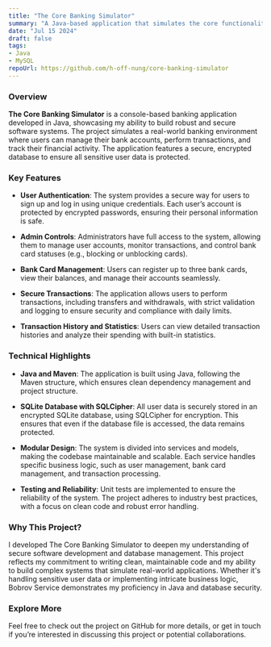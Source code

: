 ```yaml
---
title: "The Core Banking Simulator"
summary: "A Java-based application that simulates the core functionalities of a bank."
date: "Jul 15 2024"
draft: false
tags:
- Java
- MySQL
repoUrl: https://github.com/h-off-nung/core-banking-simulator
---
```


### Overview

**The Core Banking Simulator** is a console-based banking application developed in Java, showcasing my ability to build robust and secure software systems. The project simulates a real-world banking environment where users can manage their bank accounts, perform transactions, and track their financial activity. The application features a secure, encrypted database to ensure all sensitive user data is protected.

### Key Features

- **User Authentication**: The system provides a secure way for users to sign up and log in using unique credentials. Each user’s account is protected by encrypted passwords, ensuring their personal information is safe.
  
- **Admin Controls**: Administrators have full access to the system, allowing them to manage user accounts, monitor transactions, and control bank card statuses (e.g., blocking or unblocking cards).

- **Bank Card Management**: Users can register up to three bank cards, view their balances, and manage their accounts seamlessly.

- **Secure Transactions**: The application allows users to perform transactions, including transfers and withdrawals, with strict validation and logging to ensure security and compliance with daily limits.

- **Transaction History and Statistics**: Users can view detailed transaction histories and analyze their spending with built-in statistics.

### Technical Highlights

- **Java and Maven**: The application is built using Java, following the Maven structure, which ensures clean dependency management and project structure.
  
- **SQLite Database with SQLCipher**: All user data is securely stored in an encrypted SQLite database, using SQLCipher for encryption. This ensures that even if the database file is accessed, the data remains protected.

- **Modular Design**: The system is divided into services and models, making the codebase maintainable and scalable. Each service handles specific business logic, such as user management, bank card management, and transaction processing.

- **Testing and Reliability**: Unit tests are implemented to ensure the reliability of the system. The project adheres to industry best practices, with a focus on clean code and robust error handling.

### Why This Project?

I developed The Core Banking Simulator to deepen my understanding of secure software development and database management. This project reflects my commitment to writing clean, maintainable code and my ability to build complex systems that simulate real-world applications. Whether it's handling sensitive user data or implementing intricate business logic, Bobrov Service demonstrates my proficiency in Java and database security.

### Explore More

Feel free to check out the project on GitHub for more details, or get in touch if you’re interested in discussing this project or potential collaborations.
